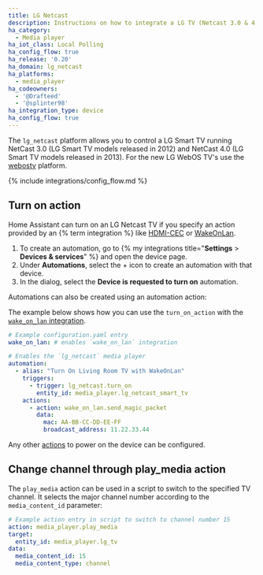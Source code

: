 ```yaml
---
title: LG Netcast
description: Instructions on how to integrate a LG TV (Netcast 3.0 & 4.0) within Home Assistant.
ha_category:
  - Media player
ha_iot_class: Local Polling
ha_config_flow: true
ha_release: '0.20'
ha_domain: lg_netcast
ha_platforms:
  - media_player
ha_codeowners:
  - '@Drafteed'
  - '@splinter98'
ha_integration_type: device
ha_config_flow: true
---
```


The `lg_netcast` platform allows you to control a LG Smart TV running NetCast 3.0 (LG Smart TV models released in 2012) and NetCast 4.0 (LG Smart TV models released in 2013). For the new LG WebOS TV's use the [webostv](/integrations/webostv#media-player) platform.

{% include integrations/config_flow.md %}

## Turn on action

Home Assistant can turn on an LG Netcast TV if you specify an action provided by an {% term integration %} like [HDMI-CEC](/integrations/hdmi_cec/) or [WakeOnLan](/integrations/wake_on_lan/).

1. To create an automation, go to {% my integrations title="**Settings** > **Devices & services**" %} and open the device page. 
2. Under **Automations**, select the + icon to create an automation with that device.
3. In the dialog, select the **Device is requested to turn on** automation.

Automations can also be created using an automation action:

The example below shows how you can use the `turn_on_action` with the [`wake_on_lan` integration](/integrations/wake_on_lan/).

```yaml
# Example configuration.yaml entry
wake_on_lan: # enables `wake_on_lan` integration

# Enables the `lg_netcast` media player
automation:
  - alias: "Turn On Living Room TV with WakeOnLan"
    triggers:
      - trigger: lg_netcast.turn_on
        entity_id: media_player.lg_netcast_smart_tv
    actions:
      - action: wake_on_lan.send_magic_packet
        data:
          mac: AA-BB-CC-DD-EE-FF
          broadcast_address: 11.22.33.44
```

Any other [actions](/docs/automation/action/) to power on the device can be configured.

## Change channel through play_media action

The `play_media` action can be used in a script to switch to the specified TV channel. It selects the major channel number according to the `media_content_id` parameter:

```yaml
# Example action entry in script to switch to channel number 15
action: media_player.play_media
target:
  entity_id: media_player.lg_tv
data:
  media_content_id: 15
  media_content_type: channel
```
